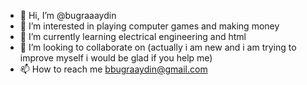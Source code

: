 - 👋 Hi, I’m @bugraaaydin
- 👀 I’m interested in playing computer games and making money
- 🌱 I’m currently learning electrical engineering and html
- 💞️ I’m looking to collaborate on (actually i am new and i am trying to improve myself i would be glad if you help me)
- 📫 How to reach me bbugraaydin@gmail.com

<!---
bugraaaydin/bugraaaydin is a ✨ special ✨ repository because its `README.md` (this file) appears on your GitHub profile.
You can click the Preview link to take a look at your changes.
--->
